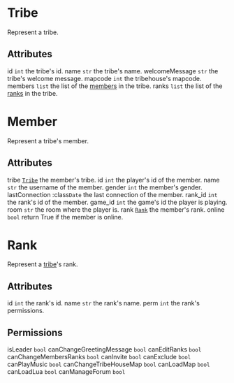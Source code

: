# Tribe

Represent a tribe.

## Attributes

id `int` the tribe's id.
name `str` the tribe's name.
welcomeMessage `str` the tribe's welcome message.
mapcode `int` the tribehouse's mapcode.
members `list` the list of the [members](#member) in the tribe.
ranks `list` the list of the [ranks](#rank) in the tribe.

# Member

Represent a tribe's member.

## Attributes

tribe [`Tribe`](#tribe) the member's tribe.
id `int` the player's id of the member.
name `str` the username of the member.
gender `int` the member's gender.
lastConnection :class`Date` the last connection of the member.
rank_id `int` the rank's id of the member.
game_id `int` the game's id the player is playing.
room `str` the room where the player is.
rank [`Rank`](#rank) the member's rank.
online `bool` return True if the member is online.

# Rank

Represent a [tribe](#tribe)'s rank.

## Attributes

id `int` the rank's id.
name `str` the rank's name.
perm `int` the rank's permissions.

## Permissions

isLeader `bool`
canChangeGreetingMessage `bool`
canEditRanks `bool`
canChangeMembersRanks `bool`
canInvite `bool`
canExclude `bool`
canPlayMusic `bool`
canChangeTribeHouseMap `bool`
canLoadMap `bool`
canLoadLua `bool`
canManageForum `bool`